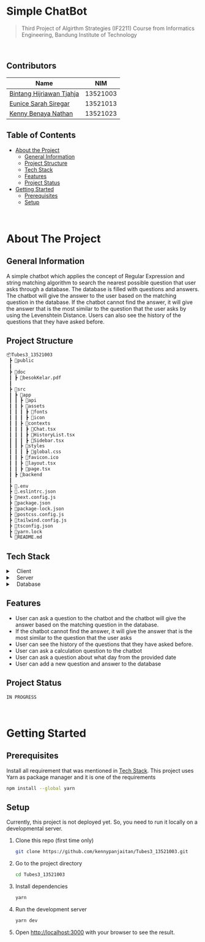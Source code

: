 
# Simple ChatBot
> Third Project of Algirthm Strategies (IF2211) Course from Informatics Engineering, Bandung Institute of Technology

<br />

<!-- Contributors -->
## Contributors
| Name                      | NIM      |
| ------------------------- | -------  |
| [Bintang Hijriawan Tjahja](https://github.com/bintang433)  | 13521003 |
| [Eunice Sarah Siregar](https://github.com/eunicesarah)      | 13521013 |
| [Kenny Benaya Nathan](https://github.com/kennypanjaitan)       | 13521023 |

<!-- Table of Contents -->
## Table of Contents
- [About the Project](#about-the-project)
  * [General Information](#general-information)
  * [Project Structure](#project-structure)
  * [Tech Stack](#tech-stack)
  * [Features](#features)
  * [Project Status](#project-status)
  <!-- * [Color Reference](#color-reference)
  * [Environment Variables](#environment-variables) -->
- [Getting Started](#getting-started)
  * [Prerequisites](#prerequisites)
  * [Setup](#setup)


<br />

<!-- About the Project -->
# About The Project

<!-- General Info -->
## General Information
A simple chatbot which applies the concept of Regular Expression and string matching algorithm to search the nearest possible question that user asks through a database. The database is filled with questions and answers. The chatbot will give the answer to the user based on the matching question in the database. If the chatbot cannot find the answer, it will give the answer that is the most similar to the question that the user asks by using the Levenshtein Distance. Users can also see the history of the questions that they have asked before.

<!-- Project Structure -->
## Project Structure
```bash
📦Tubes3_13521003
 ┣ 📂public
 ┃
 ┣ 📂doc
 ┃ ┣ 📜besokKelar.pdf
 ┃
 ┣ 📂src
 ┃ ┣ 📂app
 ┃ ┃ ┣ 📂api
 ┃ ┃ ┣ 📂assets
 ┃ ┃ ┃ ┣ 📂fonts
 ┃ ┃ ┃ ┣ 📂icon
 ┃ ┃ ┣ 📂contexts
 ┃ ┃ ┃ ┣ 📜Chat.tsx
 ┃ ┃ ┃ ┣ 📜HistoryList.tsx
 ┃ ┃ ┃ ┣ 📜Sidebar.tsx
 ┃ ┃ ┣ 📂styles
 ┃ ┃ ┃ ┣ 📜global.css
 ┃ ┃ ┣ 📜favicon.ico
 ┃ ┃ ┣ 📜layout.tsx
 ┃ ┃ ┣ 📜page.tsx
 ┃ ┣ 📂backend
 ┃
 ┣ 📜.env
 ┣ 📜.eslintrc.json
 ┣ 📜next.config.js
 ┣ 📜package.json
 ┣ 📜package-lock.json
 ┣ 📜postcss.config.js
 ┣ 📜tailwind.config.js
 ┣ 📜tsconfig.json
 ┣ 📜yarn.lock
 ┗ 📜README.md
 ```

<!-- Tech Stack -->
## Tech Stack
<details>
  <summary>&nbsp;&nbsp; Client</summary>
  <ul>
    <li><a href="https://www.typescriptlang.org/">Typescript</a></li>
    <li><a href="https://nextjs.org/">Next.js</a></li>
    <li><a href="https://reactjs.org/">React.js</a></li>
    <li><a href="https://tailwindcss.com/">TailwindCSS</a></li>
  </ul>
</details>

<details>
  <summary>&nbsp;&nbsp; Server</summary>
  <ul>
    <li><a href="https://nodejs.org/en">Node.js</a></li>
  </ul>
</details>

<details>
<summary>&nbsp;&nbsp; Database</summary>
  <ul>
    <li><a href="https://www.mysql.com/">MySQL</a></li>
  </ul>
</details>

<p />

<!-- Features -->
## Features

- User can ask a question to the chatbot and the chatbot will give the answer based on the matching question in the database.
- If the chatbot cannot find the answer, it will give the answer that is the most similar to the question that the user asks
- User can see the history of the questions that they have asked before.
- User can ask a calculation question to the chatbot
- User can ask a question about what day from the provided date
- User can add a new question and answer to the database


<!-- Env Variables -->
<!-- ### Environment Variables

To run this project, you will need to add the following environment variables to your .env file -->

<!-- `API_KEY`

`ANOTHER_API_KEY` -->

## Project Status
    IN PROGRESS

<br />

<!-- Run -->
# Getting Started

<!-- Prerequisites -->
## Prerequisites

Install all requirement that was mentioned in [Tech Stack](#tech-stack). This project uses Yarn as package manager and it is one of the requirements

```bash
npm install --global yarn
```


## Setup

Currently, this project is not deployed yet. So, you need to run it locally on a developmental server.

1. Clone this repo (first time only)
    ````bash
    git clone https://github.com/kennypanjaitan/Tubes3_13521003.git
    ````

2. Go to the project directory
    ```bash
    cd Tubes3_13521003
    ```

3. Install dependencies
    
    ```bash
    yarn
    ```

4. Run the development server
    ```bash
    yarn dev
    ```

5. Open [http://localhost:3000](http://localhost:3000) with your browser to see the result.

